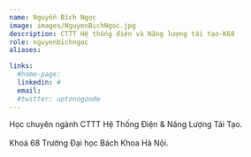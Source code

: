```yaml
---
name: Nguyễn Bích Ngọc
image: images/NguyenBichNgoc.jpg
description: CTTT Hệ thống điện và Năng lượng tái tạo-K68
role: nguyenbichngoc
aliases:

links:
  #home-page: 
  linkedin: #
  email: 
  #twitter: uptonogoode
---
```


Học chuyên ngành CTTT Hệ Thống Điện & Năng Lượng Tái Tạo.
<br>
<br>
Khoá 68 Trường Đại học Bách Khoa Hà Nội.
